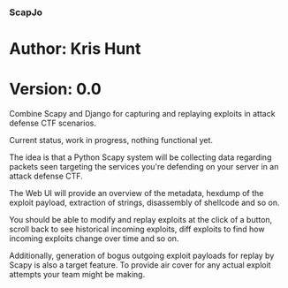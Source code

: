 ### ScapJo

# Author: Kris Hunt
# Version: 0.0

Combine Scapy and Django for capturing and replaying exploits in attack defense CTF scenarios. 

Current status, work in progress, nothing functional yet.

The idea is that a Python Scapy system will be collecting data regarding packets seen targeting the services you're defending on your server in an attack defense CTF. 

The Web UI will provide an overview of the metadata, hexdump of the exploit payload, extraction of strings, disassembly of shellcode and so on.

You should be able to modify and replay exploits at the click of a button, scroll back to see historical incoming exploits, diff exploits to find how incoming exploits change over time and so on.

Additionally, generation of bogus outgoing exploit payloads for replay by Scapy is also a target feature. To provide air cover for any actual exploit attempts your team might be making.


